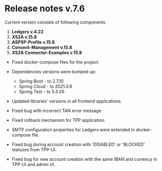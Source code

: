 # Release notes v.7.6

Current version consists of following components:

1. **Ledgers v.4.22**
2. **XS2A v.15.8**
3. **ASPSP-Profile v.15.8**
4. **Consent-Management v.15.8**
5. **XS2A Connector-Examples v.15.8**

-   Fixed docker-compose files for the project.

-   Dependencies versions were bumped up:

    -   Spring Boot - to 2.7.10
    -   Spring Cloud - to 2021.0.6
    -   Spring Test - to 5.3.26

-   Updated libraries' versions in all frontend applications.

-   Fixed bug with incorrect TAN error message

-   Fixed rollback mechanism for TPP application.

-   SMTP configuration properties for Ledgers were extended in docker-compose file.

-   Fixed bug during account creation with 'DISABLED' or 'BLOCKED' statuses from TPP-UI. 

-   Fixed bug for new account creation with the same IBAN and currency in TPP-UI and admin UI.

